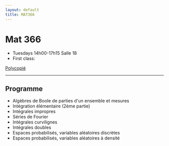 ```yaml
---
layout: default
title: MAT366
---
```


# Mat 366


- Tuesdays 14h00-17h15 Salle 18
- First class: 

[Polycopié](./poly.pdf)

---

## Programme


- Algèbres de Boole de parties d'un ensemble et mesures
- Intégration élémentaire (2ème partie)
- Intégrales impropres
- Séries de Fourier
- Intégrales curvilignes
- Intégrales doubles 
- Espaces probabilisés, variables aléatoires discrètes
- Espaces probabilisés, variables aléatoires à densité

